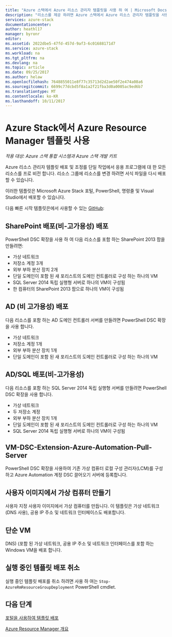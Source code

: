 ```yaml
---
title: "Azure 스택에서 Azure 리소스 관리자 템플릿을 사용 하 여 | Microsoft Docs"
description: "리소스를 제공 하려면 Azure 스택에서 Azure 리소스 관리자 템플릿을 사용 하는 방법을 알아봅니다."
services: azure-stack
documentationcenter: 
author: heathl17
manager: byronr
editor: 
ms.assetid: 2022dbe5-47fd-457d-9af3-6c01688171d7
ms.service: azure-stack
ms.workload: na
ms.tgt_pltfrm: na
ms.devlang: na
ms.topic: article
ms.date: 09/25/2017
ms.author: helaw
ms.openlocfilehash: 7648855011e8f77c35713d2d2ae50f2e474a08a6
ms.sourcegitcommit: 6699c77dcbd5f8a1a2f21fba3d0a0005ac9ed6b7
ms.translationtype: MT
ms.contentlocale: ko-KR
ms.lasthandoff: 10/11/2017
---
```

# <a name="use-azure-resource-manager-templates-in-azure-stack"></a>Azure Stack에서 Azure Resource Manager 템플릿 사용

*적용 대상: Azure 스택 통합 시스템과 Azure 스택 개발 키트*

Azure 리소스 관리자 템플릿 배포 및 조정를 단일 작업에서 응용 프로그램에 대 한 모든 리소스를 프로 비전 합니다. 리소스 그룹에 리소스를 변경 하려면 서식 파일을 다시 배포할 수 있습니다.

이러한 템플릿은 Microsoft Azure Stack 포털, PowerShell, 명령줄 및 Visual Studio에서 배포할 수 있습니다.

다음 빠른 시작 템플릿은에서 사용할 수 있는 [GitHub](http://aka.ms/azurestackgithub):

## <a name="deploy-sharepoint-non-high-availability"></a>SharePoint 배포(비-고가용성) 배포
PowerShell DSC 확장을 사용 하 여 다음 리소스를 포함 하는 SharePoint 2013 팜을 만들려면:

* 가상 네트워크
* 저장소 계정 3개
* 외부 부하 분산 장치 2개
* 단일 도메인이 포함 된 새 포리스트의 도메인 컨트롤러로 구성 하는 하나의 VM
* SQL Server 2014 독립 실행형 서버로 하나의 VM이 구성됨
* 한 컴퓨터의 SharePoint 2013 팜으로 하나의 VM이 구성됨

## <a name="deploy-ad-non-high-availability"></a>AD (비 고가용성) 배포
다음 리소스를 포함 하는 AD 도메인 컨트롤러 서버를 만들려면 PowerShell DSC 확장을 사용 합니다.

* 가상 네트워크
* 저장소 계정 1개
* 외부 부하 분산 장치 1개
* 단일 도메인이 포함 된 새 포리스트의 도메인 컨트롤러로 구성 하는 하나의 VM

## <a name="deploy-adsql-non-high-availability"></a>AD/SQL 배포(비-고가용성)
다음 리소스를 포함 하는 SQL Server 2014 독립 실행형 서버를 만들려면 PowerShell DSC 확장을 사용 합니다.

* 가상 네트워크
* 두 저장소 계정
* 외부 부하 분산 장치 1개
* 단일 도메인이 포함 된 새 포리스트의 도메인 컨트롤러로 구성 하는 하나의 VM
* SQL Server 2014 독립 실행형 서버로 하나의 VM이 구성됨

## <a name="vm-dsc-extension-azure-automation-pull-server"></a>VM-DSC-Extension-Azure-Automation-Pull-Server
PowerShell DSC 확장을 사용하여 기존 가상 컴퓨터 로컬 구성 관리자(LCM)를 구성하고 Azure Automation 계정 DSC 끌어오기 서버에 등록합니다.

## <a name="create-a-virtual-machine-from-a-user-image"></a>사용자 이미지에서 가상 컴퓨터 만들기
사용자 지정 사용자 이미지에서 가상 컴퓨터를 만듭니다. 이 템플릿은 가상 네트워크(DNS 사용), 공용 IP 주소 및 네트워크 인터페이스도 배포합니다.

## <a name="simple-vm"></a>단순 VM
DNS) (포함 된 가상 네트워크, 공용 IP 주소 및 네트워크 인터페이스를 포함 하는 Windows VM을 배포 합니다.

## <a name="cancel-a-running-template-deployment"></a>실행 중인 템플릿 배포 취소
실행 중인 템플릿 배포를 취소 하려면 사용 하 여는 `Stop-AzureRmResourceGroupDeployment` PowerShell cmdlet.

## <a name="next-steps"></a>다음 단계
[포털을 사용하여 템플릿 배포](azure-stack-deploy-template-portal.md)

[Azure Resource Manager 개요](../../azure-resource-manager/resource-group-overview.md)

